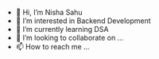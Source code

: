 - 👋 Hi, I’m Nisha Sahu
- 👀 I’m interested in Backend Development
- 🌱 I’m currently learning DSA
- 💞️ I’m looking to collaborate on ...
- 📫 How to reach me ...

<!---
Nisha282/Nisha282 is a ✨ special ✨ repository because its `README.md` (this file) appears on your GitHub profile.
You can click the Preview link to take a look at your changes.
--->

